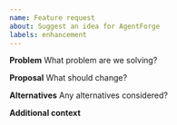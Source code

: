 ```yaml
---
name: Feature request
about: Suggest an idea for AgentForge
labels: enhancement
---
```


**Problem**
What problem are we solving?

**Proposal**
What should change?

**Alternatives**
Any alternatives considered?

**Additional context**
